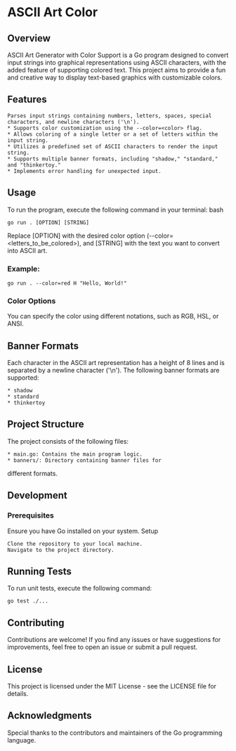 # ASCII Art Color

## Overview
ASCII Art Generator with Color Support is a Go program designed to convert input strings into graphical representations using ASCII characters, with the added feature of supporting colored text. This project aims to provide a fun and creative way to display text-based graphics with customizable colors.

## Features
```
Parses input strings containing numbers, letters, spaces, special characters, and newline characters ('\n').
* Supports color customization using the --color=<color> flag.
* Allows coloring of a single letter or a set of letters within the input string.
* Utilizes a predefined set of ASCII characters to render the input string.
* Supports multiple banner formats, including "shadow," "standard," and "thinkertoy."
* Implements error handling for unexpected input.
```
## Usage
To run the program, execute the following command in your terminal:
bash
```
go run . [OPTION] [STRING]
```

Replace [OPTION] with the desired color option (--color=<color> <letters_to_be_colored>), and [STRING] with the text you want to convert into ASCII art.

### Example:
```
go run . --color=red H "Hello, World!"
```
### Color Options
You can specify the color using different notations, such as RGB, HSL, or ANSI.

## Banner Formats
Each character in the ASCII art representation has a height of 8 lines and is separated by a newline character      ('\n'). The following banner formats are supported:
```
* shadow
* standard
* thinkertoy
```
## Project Structure
The project consists of the following files:
```
* main.go: Contains the main program logic.
* banners/: Directory containing banner files for 
```
different formats.

## Development
### Prerequisites
Ensure you have Go installed on your system.
Setup
```
Clone the repository to your local machine.
Navigate to the project directory.
```
## Running Tests
To run unit tests, execute the following command:
```
go test ./...
```
## Contributing
Contributions are welcome! If you find any issues or have suggestions for improvements, feel free to open an issue or submit a pull request.

## License
This project is licensed under the MIT License - see the LICENSE file for details.

## Acknowledgments
Special thanks to the contributors and maintainers of the Go programming language.
